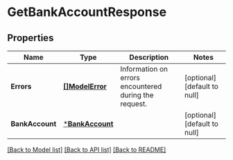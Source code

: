# GetBankAccountResponse

## Properties

 Name            | Type                               | Description                                           | Notes                        
-----------------|------------------------------------|-------------------------------------------------------|------------------------------
 **Errors**      | [**[]ModelError**](Error.md)       | Information on errors encountered during the request. | [optional] [default to null] 
 **BankAccount** | [***BankAccount**](BankAccount.md) |                                                       | [optional] [default to null] 

[[Back to Model list]](../README.md#documentation-for-models) [[Back to API list]](../README.md#documentation-for-api-endpoints) [[Back to README]](../README.md)

